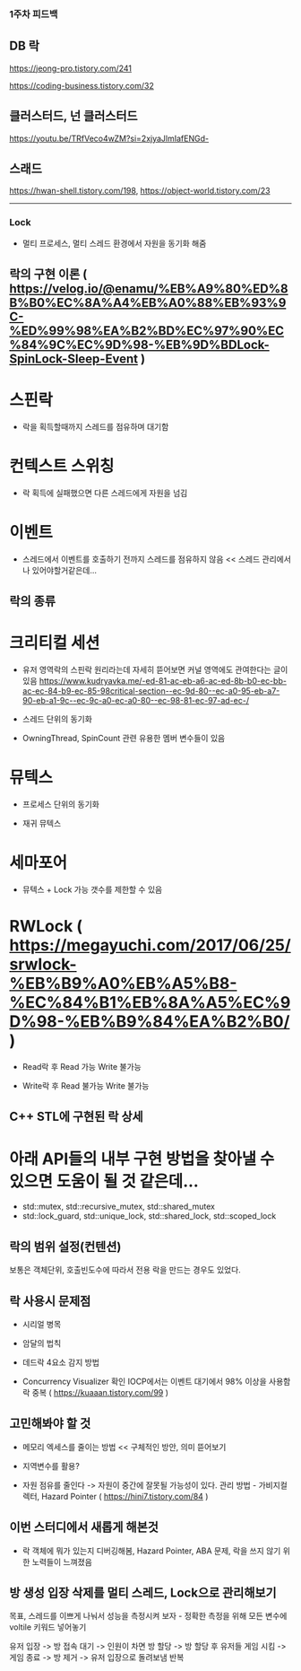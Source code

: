 ### 1주차 피드백

## DB 락
https://jeong-pro.tistory.com/241

https://coding-business.tistory.com/32

## 클러스터드, 넌 클러스터드
https://youtu.be/TRfVeco4wZM?si=2xjyaJlmIafENGd-

## 스래드
https://hwan-shell.tistory.com/198, https://object-world.tistory.com/23

----------------------------------------------------------------------------------------------------------------------------------------------------------------------------------------------------------------------
### Lock
* 멀티 프로세스, 멀티 스레드 환경에서 자원을 동기화 해줌

## 락의 구현 이론 ( https://velog.io/@enamu/%EB%A9%80%ED%8B%B0%EC%8A%A4%EB%A0%88%EB%93%9C-%ED%99%98%EA%B2%BD%EC%97%90%EC%84%9C%EC%9D%98-%EB%9D%BDLock-SpinLock-Sleep-Event )
# 스핀락
* 락을 획득할때까지 스레드를 점유하며 대기함

# 컨텍스트 스위칭
* 락 획득에 실패했으면 다른 스레드에게 자원을 넘김
  
# 이벤트
* 스레드에서 이벤트를 호출하기 전까지 스레드를 점유하지 않음 << 스레드 관리에서나 있어야할거같은데...

## 락의 종류
# 크리티컬 세션
* 유저 영역락의 스핀락 원리라는데 자세히 뜯어보면 커널 영역에도 관여한다는 글이 있음
    https://www.kudryavka.me/-ed-81-ac-eb-a6-ac-ed-8b-b0-ec-bb-ac-ec-84-b9-ec-85-98critical-section--ec-9d-80--ec-a0-95-eb-a7-90-eb-a1-9c--ec-9c-a0-ec-a0-80--ec-98-81-ec-97-ad-ec-/
    
* 스레드 단위의 동기화
  
* OwningThread, SpinCount 관련 유용한 멤버 변수들이 있음
  
# 뮤텍스
* 프로세스 단위의 동기화
  
* 재귀 뮤텍스
  
# 세마포어
* 뮤텍스 + Lock 가능 갯수를 제한할 수 있음
  
# RWLock ( https://megayuchi.com/2017/06/25/srwlock-%EB%B9%A0%EB%A5%B8-%EC%84%B1%EB%8A%A5%EC%9D%98-%EB%B9%84%EA%B2%B0/ )
* Read락 후 Read 가능 Write 불가능
  
* Write락 후 Read 불가능 Write 불가능

## C++ STL에 구현된 락 상세 


# 아래 API들의 내부 구현 방법을 찾아낼 수 있으면 도움이 될 것 같은데...
* std::mutex, std::recursive_mutex, std::shared_mutex
* std::lock_guard, std::unique_lock, std::shared_lock, std::scoped_lock



  
## 락의 범위 설정(컨텐션)
  보통은 객체단위, 호출빈도수에 따라서 전용 락을 만드는 경우도 있었다.


  
## 락 사용시 문제점
 * 시리얼 병목
  
 * 암달의 법칙
  
 * 데드락
    4요소
    감지 방법
    
* Concurrency Visualizer 확인
 IOCP에서는 이벤트 대기에서 98% 이상을 사용함
 락 중복 ( https://kuaaan.tistory.com/99 )



## 고민해봐야 할 것

  * 메모리 엑세스를 줄이는 방법 << 구체적인 방안, 의미 뜯어보기
  
  * 지역변수를 활용?
  
  * 자원 점유를 줄인다 -> 자원이 중간에 잘못될 가능성이 있다.
     관리 방법 - 가비지컬렉터, Hazard Pointer ( https://hini7.tistory.com/84 )




## 이번 스터디에서 새롭게 해본것
* 락 객체에 뭐가 있는지 디버깅해봄, Hazard Pointer, ABA 문제, 락을 쓰지 않기 위한 노력들이 느껴졌음




## 방 생성 입장 삭제를 멀티 스레드, Lock으로 관리해보기
목표, 스레드를 이쁘게 나눠서 성능을 측정시켜 보자 - 정확한 측정을 위해 모든 변수에 voltile 키워드 넣어놓기

유저 입장 -> 방 접속 대기 -> 인원이 차면 방 할당 -> 방 할당 후 유저들 게임 시킴 -> 게임 종료 -> 방 제거 -> 유저 입장으로 돌려보냄 반복
